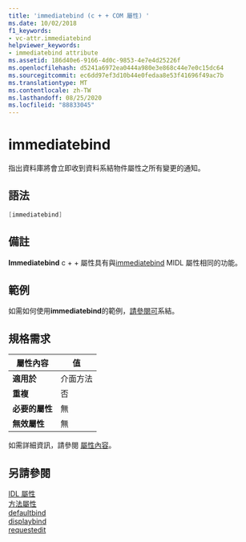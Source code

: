 ```yaml
---
title: 'immediatebind (c + + COM 屬性) '
ms.date: 10/02/2018
f1_keywords:
- vc-attr.immediatebind
helpviewer_keywords:
- immediatebind attribute
ms.assetid: 186d40e6-9166-4d0c-9853-4e7e4d25226f
ms.openlocfilehash: d5241a6972ea0444a980e3e868c44e7e0c15dc64
ms.sourcegitcommit: ec6dd97ef3d10b44e0fedaa8e53f41696f49ac7b
ms.translationtype: MT
ms.contentlocale: zh-TW
ms.lasthandoff: 08/25/2020
ms.locfileid: "88833045"
---
```

# <a name="immediatebind"></a>immediatebind

指出資料庫將會立即收到資料系結物件屬性之所有變更的通知。

## <a name="syntax"></a>語法

```cpp
[immediatebind]
```

## <a name="remarks"></a>備註

**Immediatebind** c + + 屬性具有與[immediatebind](/windows/win32/Midl/immediatebind) MIDL 屬性相同的功能。

## <a name="example"></a>範例

如需如何使用**immediatebind**的範例，[請參閱可](bindable.md)系結。

## <a name="requirements"></a>規格需求

| 屬性內容 | 值 |
|-|-|
|**適用於**|介面方法|
|**重複**|否|
|**必要的屬性**|無|
|**無效屬性**|無|

如需詳細資訊，請參閱 [屬性內容](cpp-attributes-com-net.md#contexts)。

## <a name="see-also"></a>另請參閱

[IDL 屬性](idl-attributes.md)<br/>
[方法屬性](method-attributes.md)<br/>
[defaultbind](defaultbind.md)<br/>
[displaybind](displaybind.md)<br/>
[requestedit](requestedit.md)
